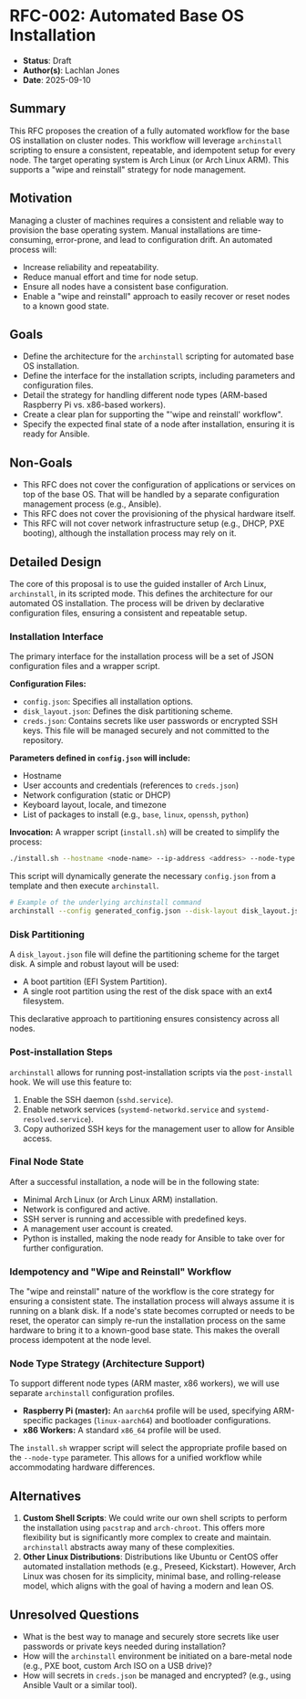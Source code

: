 # RFC-002: Automated Base OS Installation

- **Status**: Draft
- **Author(s)**: Lachlan Jones
- **Date**: 2025-09-10

## Summary

This RFC proposes the creation of a fully automated workflow for the base OS installation on cluster nodes. This workflow will leverage `archinstall` scripting to ensure a consistent, repeatable, and idempotent setup for every node. The target operating system is Arch Linux (or Arch Linux ARM). This supports a "wipe and reinstall" strategy for node management.

## Motivation

Managing a cluster of machines requires a consistent and reliable way to provision the base operating system. Manual installations are time-consuming, error-prone, and lead to configuration drift. An automated process will:
- Increase reliability and repeatability.
- Reduce manual effort and time for node setup.
- Ensure all nodes have a consistent base configuration.
- Enable a "wipe and reinstall" approach to easily recover or reset nodes to a known good state.

## Goals

- Define the architecture for the `archinstall` scripting for automated base OS installation.
- Define the interface for the installation scripts, including parameters and configuration files.
- Detail the strategy for handling different node types (ARM-based Raspberry Pi vs. x86-based workers).
- Create a clear plan for supporting the "'wipe and reinstall' workflow".
- Specify the expected final state of a node after installation, ensuring it is ready for Ansible.

## Non-Goals

- This RFC does not cover the configuration of applications or services on top of the base OS. That will be handled by a separate configuration management process (e.g., Ansible).
- This RFC does not cover the provisioning of the physical hardware itself.
- This RFC will not cover network infrastructure setup (e.g., DHCP, PXE booting), although the installation process may rely on it.

## Detailed Design

The core of this proposal is to use the guided installer of Arch Linux, `archinstall`, in its scripted mode. This defines the architecture for our automated OS installation. The process will be driven by declarative configuration files, ensuring a consistent and repeatable setup.

### Installation Interface

The primary interface for the installation process will be a set of JSON configuration files and a wrapper script.

**Configuration Files:**
- `config.json`: Specifies all installation options.
- `disk_layout.json`: Defines the disk partitioning scheme.
- `creds.json`: Contains secrets like user passwords or encrypted SSH keys. This file will be managed securely and not committed to the repository.

**Parameters defined in `config.json` will include:**
- Hostname
- User accounts and credentials (references to `creds.json`)
- Network configuration (static or DHCP)
- Keyboard layout, locale, and timezone
- List of packages to install (e.g., `base`, `linux`, `openssh`, `python`)

**Invocation:**
A wrapper script (`install.sh`) will be created to simplify the process:
```bash
./install.sh --hostname <node-name> --ip-address <address> --node-type [master|worker]
```
This script will dynamically generate the necessary `config.json` from a template and then execute `archinstall`.

```bash
# Example of the underlying archinstall command
archinstall --config generated_config.json --disk-layout disk_layout.json --creds creds.json --silent
```

### Disk Partitioning

A `disk_layout.json` file will define the partitioning scheme for the target disk. A simple and robust layout will be used:
- A boot partition (EFI System Partition).
- A single root partition using the rest of the disk space with an ext4 filesystem.

This declarative approach to partitioning ensures consistency across all nodes.

### Post-installation Steps

`archinstall` allows for running post-installation scripts via the `post-install` hook. We will use this feature to:
1.  Enable the SSH daemon (`sshd.service`).
2.  Enable network services (`systemd-networkd.service` and `systemd-resolved.service`).
3.  Copy authorized SSH keys for the management user to allow for Ansible access.

### Final Node State

After a successful installation, a node will be in the following state:
- Minimal Arch Linux (or Arch Linux ARM) installation.
- Network is configured and active.
- SSH server is running and accessible with predefined keys.
- A management user account is created.
- Python is installed, making the node ready for Ansible to take over for further configuration.

### Idempotency and "Wipe and Reinstall" Workflow

The "wipe and reinstall" nature of the workflow is the core strategy for ensuring a consistent state. The installation process will always assume it is running on a blank disk. If a node's state becomes corrupted or needs to be reset, the operator can simply re-run the installation process on the same hardware to bring it to a known-good base state. This makes the overall process idempotent at the node level.

### Node Type Strategy (Architecture Support)

To support different node types (ARM master, x86 workers), we will use separate `archinstall` configuration profiles.
- **Raspberry Pi (master):** An `aarch64` profile will be used, specifying ARM-specific packages (`linux-aarch64`) and bootloader configurations.
- **x86 Workers:** A standard `x86_64` profile will be used.

The `install.sh` wrapper script will select the appropriate profile based on the `--node-type` parameter. This allows for a unified workflow while accommodating hardware differences.

## Alternatives

1.  **Custom Shell Scripts**: We could write our own shell scripts to perform the installation using `pacstrap` and `arch-chroot`. This offers more flexibility but is significantly more complex to create and maintain. `archinstall` abstracts away many of these complexities.
2.  **Other Linux Distributions**: Distributions like Ubuntu or CentOS offer automated installation methods (e.g., Preseed, Kickstart). However, Arch Linux was chosen for its simplicity, minimal base, and rolling-release model, which aligns with the goal of having a modern and lean OS.

## Unresolved Questions

- What is the best way to manage and securely store secrets like user passwords or private keys needed during installation?
- How will the `archinstall` environment be initiated on a bare-metal node (e.g., PXE boot, custom Arch ISO on a USB drive)?
- How will secrets in `creds.json` be managed and encrypted? (e.g., using Ansible Vault or a similar tool).
